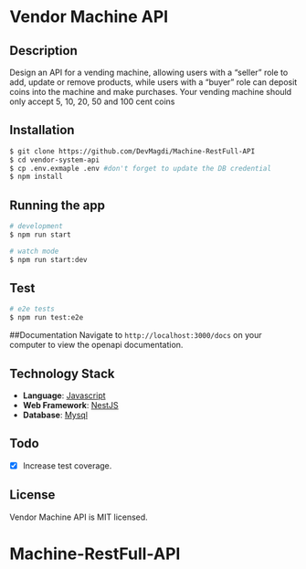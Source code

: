 # Vendor Machine API
## Description

Design an API for a vending machine, allowing users with a “seller” role to add, update or remove products, while users with a “buyer” role can deposit coins into the machine and make purchases. Your vending machine should only accept 5, 10, 20, 50 and 100 cent coins

## Installation

```bash
$ git clone https://github.com/DevMagdi/Machine-RestFull-API
$ cd vendor-system-api
$ cp .env.exmaple .env #don't forget to update the DB credential
$ npm install
```

## Running the app

```bash
# development
$ npm run start

# watch mode
$ npm run start:dev
```

## Test

```bash
# e2e tests
$ npm run test:e2e
```

##Documentation
Navigate to  ```http://localhost:3000/docs``` on your computer to view the openapi documentation.

## Technology Stack
* **Language**: [Javascript](https://www.typescriptlang.org/)
* **Web Framework**: [NestJS](https://docs.nestjs.com)
* **Database**: [Mysql](https://www.mysql.com/)

## Todo
- [x] Increase test coverage.

## License

Vendor Machine API  is MIT licensed.
# Machine-RestFull-API
